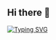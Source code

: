 ## Hi there 👋

[![Typing SVG](https://readme-typing-svg.demolab.com?font=Fira+Code&weight=500&size=15&duration=8000&pause=500&color=F7AFD4&center=true&vCenter=true&repeat=false&width=435&lines=%E4%B8%87%E7%89%A9%E9%9A%BE%E4%B8%BA%E6%9C%89%EF%BC%8C%E6%97%A0%E5%B8%B8%E4%BC%BC%E5%B0%BE%E8%8A%B1%E3%80%82%E7%A9%BA%E8%9D%89%E5%A6%82%E6%AD%A4%E4%B8%96%EF%BC%8C%E5%B9%BB%E7%81%AD%E8%8B%A5%E6%9C%9D%E9%9C%9E)](https://git.io/typing-svg)

<!--
**870255728/870255728** is a ✨ _special_ ✨ repository because its `README.md` (this file) appears on your GitHub profile.

Here are some ideas to get you started:

- 🔭 I’m currently working on ...
- 🌱 I’m currently learning ...
- 👯 I’m looking to collaborate on ...
- 🤔 I’m looking for help with ...
- 💬 Ask me about ...
- 📫 How to reach me: ...
- 😄 Pronouns: ...
- ⚡ Fun fact: ...
-->
